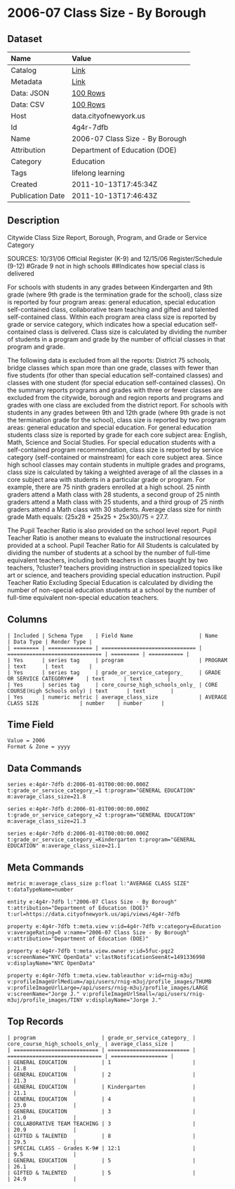 # 2006-07 Class Size - By Borough

## Dataset

| Name | Value |
| :--- | :---- |
| Catalog | [Link](https://catalog.data.gov/dataset/2006-07-class-size-by-borough-f3a0b) |
| Metadata | [Link](https://data.cityofnewyork.us/api/views/4g4r-7dfb) |
| Data: JSON | [100 Rows](https://data.cityofnewyork.us/api/views/4g4r-7dfb/rows.json?max_rows=100) |
| Data: CSV | [100 Rows](https://data.cityofnewyork.us/api/views/4g4r-7dfb/rows.csv?max_rows=100) |
| Host | data.cityofnewyork.us |
| Id | 4g4r-7dfb |
| Name | 2006-07 Class Size - By Borough |
| Attribution | Department of Education (DOE) |
| Category | Education |
| Tags | lifelong learning |
| Created | 2011-10-13T17:45:34Z |
| Publication Date | 2011-10-13T17:46:43Z |

## Description

Citywide Class Size Report, Borough, Program, and Grade or Service Category 

SOURCES: 10/31/06 Official Register (K-9) and 12/15/06 Register/Schedule (9-12)
#Grade 9 not in high schools
##Indicates how special class is delivered

For schools with students in any grades between Kindergarten and 9th grade (where 9th grade is the termination grade for the school), class size is reported by four program areas: general education, special education self-contained class, collaborative team teaching and gifted and talented self-contained class. Within each program area class size is reported by grade or service category, which indicates how a special education self-contained class is delivered. Class size is calculated by dividing the number of students in a program and grade by the number of official classes in that program and grade. 

The following data is excluded from all the reports: District 75 schools, bridge classes which span more than one grade, classes with fewer than five students (for other than special education self-contained classes) and classes with one student (for special education self-contained classes). On the summary reports programs and grades with three or fewer classes are excluded from the citywide, borough and region reports and programs and grades with one class are excluded from the district report. For schools with students in any grades between 9th and 12th grade (where 9th grade is not the termination grade for the school), class size is reported by two program areas: general education and special education. For general education students class size is reported by grade for each core subject area: English, Math, Science and Social Studies. For special education students with a self-contained program recommendation, class size is reported by service category (self-contained or mainstream) for each core subject area. Since high school classes may contain students in multiple grades and programs, class size is calculated by taking a weighted average of all the classes in a core subject area with students in a particular grade or program. For example, there are 75 ninth graders enrolled at a high school. 25 ninth graders attend a Math class with 28 students, a second group of 25 ninth graders attend a Math class with 25 students, and a third group of 25 ninth graders attend a Math class with 30 students. Average class size for ninth grade Math equals: (25x28 + 25x25 + 25x30)/75 = 27.7. 

The Pupil Teacher Ratio is also provided on the school level report. Pupil Teacher Ratio is another means to evaluate the instructional resources provided at a school. Pupil Teacher Ratio for All Students is calculated by dividing the number of students at a school by the number of full-time equivalent teachers, including both teachers in classes taught by two teachers, ?cluster? teachers providing instruction in specialized topics like art or science, and teachers providing special education instruction. Pupil Teacher Ratio Excluding Special Education is calculated by dividing the number of non-special education students at a school by the number of full-time equivalent non-special education teachers.

## Columns

```ls
| Included | Schema Type    | Field Name                     | Name                           | Data Type | Render Type |
| ======== | ============== | ============================== | ============================== | ========= | =========== |
| Yes      | series tag     | program                        | PROGRAM                        | text      | text        |
| Yes      | series tag     | grade_or_service_category_     | GRADE OR SERVICE CATEGORY##    | text      | text        |
| Yes      | series tag     | core_course_high_schools_only_ | CORE COURSE(High Schools only) | text      | text        |
| Yes      | numeric metric | average_class_size             | AVERAGE CLASS SIZE             | number    | number      |
```

## Time Field

```ls
Value = 2006
Format & Zone = yyyy
```

## Data Commands

```ls
series e:4g4r-7dfb d:2006-01-01T00:00:00.000Z t:grade_or_service_category_=1 t:program="GENERAL EDUCATION" m:average_class_size=21.8

series e:4g4r-7dfb d:2006-01-01T00:00:00.000Z t:grade_or_service_category_=2 t:program="GENERAL EDUCATION" m:average_class_size=21.3

series e:4g4r-7dfb d:2006-01-01T00:00:00.000Z t:grade_or_service_category_=Kindergarten t:program="GENERAL EDUCATION" m:average_class_size=21.1
```

## Meta Commands

```ls
metric m:average_class_size p:float l:"AVERAGE CLASS SIZE" t:dataTypeName=number

entity e:4g4r-7dfb l:"2006-07 Class Size - By Borough" t:attribution="Department of Education (DOE)" t:url=https://data.cityofnewyork.us/api/views/4g4r-7dfb

property e:4g4r-7dfb t:meta.view v:id=4g4r-7dfb v:category=Education v:averageRating=0 v:name="2006-07 Class Size - By Borough" v:attribution="Department of Education (DOE)"

property e:4g4r-7dfb t:meta.view.owner v:id=5fuc-pqz2 v:screenName="NYC OpenData" v:lastNotificationSeenAt=1491336998 v:displayName="NYC OpenData"

property e:4g4r-7dfb t:meta.view.tableauthor v:id=rnig-m3uj v:profileImageUrlMedium=/api/users/rnig-m3uj/profile_images/THUMB v:profileImageUrlLarge=/api/users/rnig-m3uj/profile_images/LARGE v:screenName="Jorge J." v:profileImageUrlSmall=/api/users/rnig-m3uj/profile_images/TINY v:displayName="Jorge J."
```

## Top Records

```ls
| program                     | grade_or_service_category_ | core_course_high_schools_only_ | average_class_size | 
| =========================== | ========================== | ============================== | ================== | 
| GENERAL EDUCATION           | 1                          |                                | 21.8               | 
| GENERAL EDUCATION           | 2                          |                                | 21.3               | 
| GENERAL EDUCATION           | Kindergarten               |                                | 21.1               | 
| GENERAL EDUCATION           | 4                          |                                | 23.0               | 
| GENERAL EDUCATION           | 3                          |                                | 21.0               | 
| COLLABORATIVE TEAM TEACHING | 3                          |                                | 20.9               | 
| GIFTED & TALENTED           | 8                          |                                | 29.5               | 
| SPECIAL CLASS - Grades K-9# | 12:1                       |                                | 9.5                | 
| GENERAL EDUCATION           | 5                          |                                | 26.1               | 
| GIFTED & TALENTED           | 5                          |                                | 24.9               | 
```
